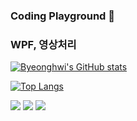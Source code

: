 ### Coding Playground 👋
### WPF, 영상처리

[![Byeonghwi's GitHub stats](https://github-readme-stats.vercel.app/api?username=hwi1018&show_icons=true&theme=tokyonight)](https://github.com/hwi1018/github-readme-stats)

[![Top Langs](https://github-readme-stats.vercel.app/api/top-langs/?username=hwi1018&langs_count=3&layout=compact)](https://github.com/hwi1018/github-readme-stats)

<img src="https://img.shields.io/badge/Python-3766AB?style=flat-square&logo=Python&logoColor=white"/></a> 
<img src="https://img.shields.io/badge/CSharp-512BD4?style=flat-square&logo=appveyor&logoColor=white"/></a>
<img src="https://img.shields.io/badge/.Net-148EFF?style=flat-square&logo=appveyor&logoColor=black"/></a>



<!--
**hwi1018/hwi1018** is a ✨ _special_ ✨ repository because its `README.md` (this file) appears on your GitHub profile.

Here are some ideas to get you started:

- 🔭 I’m currently working on ...
- 🌱 I’m currently learning ...
- 👯 I’m looking to collaborate on ...
- 🤔 I’m looking for help with ...
- 💬 Ask me about ...
- 📫 How to reach me: ...
- 😄 Pronouns: ...
- ⚡ Fun fact: ...
-->
